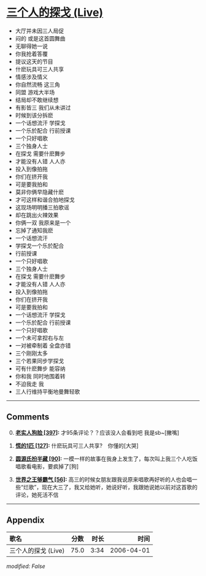 # [三个人的探戈 (Live)](https://music.163.com/song?id=65835)

* 大厅并未因三人局促
* 闷的 或是这首圆舞曲
* 无聊得她一说
* 你我抢着答覆
* 提议这天的节目
* 什麽玩具可三人共享
* 情感涉及情义
* 你自然流畅 这三角
* 同盟 游戏大半场
* 结局却不敢继续想
* 有影皆三 我们从未讲过
* 时候到该分拆麽
* 一个话想流汗 学探戈
* 一个乐於配合 行前授课
* 一个只好唱歌
* 三个独身人士
* 在探戈 需要什麽舞步
* 才能没有人错 人人亦
* 投入到像拍拖
* 你们在挤开我
* 可是要我拍和
* 莫非你俩早隐藏什麽
* 才可这样和谐合拍地探戈
* 这现场明明播三拍歌谣
* 却在跳出火辣效果
* 你俩一双 我原来是一个
* 忘掉了通知我麽
* 一个话想流汗
* 学探戈一个乐於配合
* 行前授课
* 一个只好唱歌
* 三个独身人士
* 在探戈 需要什麽舞步
* 才能没有人错 人人亦
* 投入到像拍拖
* 你们在挤开我
* 可是要我拍和
* 一个话想流汗 学探戈
* 一个乐於配合 行前授课
* 一个只好唱歌
* 一个未可拿揑右与左
* 一对被牵制着 全盘亦错
* 三个刚刚太多
* 三个若果同步学探戈
* 可有什麽舞步 能容纳
* 你和我 同时地围着转
* 不迫我走 我
* 三人行维持平衡地曼舞轻歌


---

## Comments
0. **[老实人狗脸 \[397\]](https://music.163.com/#/user/home?id=314095313):** 才95条评论？？应该没人会看到吧  我是sb~[撇嘴]

1. **[慌的1匹 \[127\]](https://music.163.com/#/user/home?id=61621237):** 什麽玩具可三人共享?　你懂的[大哭]

2. **[圆源氏扮半藏 \[90\]](https://music.163.com/#/user/home?id=2087379):** 一模一样的故事在我身上发生了，每次叫上我三个人吃饭唱歌看电影，要疯掉了[狗]

3. **[世界之王够霸气 \[56\]](https://music.163.com/#/user/home?id=118897779):** 高三的时候女朋友跟我说原来唱歌再好听的人也会唱一些“烂歌”，现在大三了，我又给她听，她说好听，我跟她说她以前对这首歌的评论，她死活不信



---

## Appendix

|歌名|分数|时长|时间|
|:---|:---:|---:|---:|
|三个人的探戈 (Live)|75.0|3:34|2006-04-01

*modified: False*